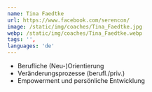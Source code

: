 ```yaml
---
name: Tina Faedtke
url: https://www.facebook.com/serencon/
image: /static/img/coaches/Tina_Faedtke.jpg
webp: /static/img/coaches/Tina_Faedtke.webp
tags: '',
languages: 'de'
---
```


<ul><li>Berufliche (Neu-)Orientierung</li><li>Veränderungsprozesse (berufl./priv.)</li><li>Empowerment und persönliche Entwicklung</li></ul>